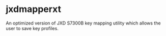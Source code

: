 jxdmapperxt
===========

An optimized version of JXD S7300B key mapping utility which allows the user to save key profiles.